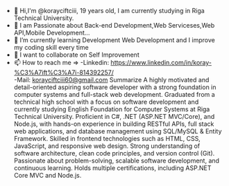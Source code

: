 - 👋 Hi,I'm @korayciftciii, 19 years old, I am currently studying in Riga Technical University.
- 👀 I am Passionate about Back-end Development,Web Serviceses,Web API,Mobile Development...
- 🌱 I’m currently learning Development Web Development and I improve my coding skill every time
- 💞️ I want to collaborate on Self Improvement 
- 📫 How to reach me =>
-Linkedin: https://www.linkedin.com/in/koray-%C3%A7ift%C3%A7i-814392257/  
-Mail: korayciftciii60@gmail.com
Summarize
A highly motivated and detail-oriented aspiring software developer with a strong foundation in computer systems and
 full-stack web development. Graduated from a technical high school with a focus on software development and
 currently studying English Foundation for Computer Systems at Riga Technical University.
 Proficient in C#, .NET (ASP.NET MVC/Core), and Node.js, with hands-on experience in building RESTful APIs, full
stack web applications, and database management using SQL/MySQL & Entity Framework. Skilled in frontend
 technologies such as HTML, CSS, JavaScript, and responsive web design. Strong understanding of software
 architecture, clean code principles, and version control (Git).
 Passionate about problem-solving, scalable software development, and continuous learning. Holds multiple
 certifications, including ASP.NET Core MVC and Node.js.
